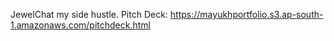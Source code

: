 JewelChat my side hustle.
Pitch Deck: https://mayukhportfolio.s3.ap-south-1.amazonaws.com/pitchdeck.html
